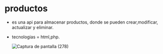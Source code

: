 # productos
- es una api para almacenar productos, donde se pueden crear,modificar, actualizar y eliminar.
- tecnologias = html,php.


  ![Captura de pantalla (278)](https://github.com/alannieto07/productos/assets/110429020/52c0ad95-3d07-4a81-90d6-40f664415061)
